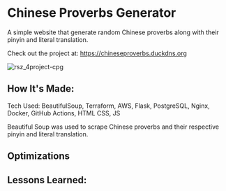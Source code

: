 # Chinese Proverbs Generator
A simple website that generate random Chinese proverbs along with their pinyin and literal translation.

Check out the project at: https://chineseproverbs.duckdns.org

![rsz_4project-cpg](https://user-images.githubusercontent.com/41135276/171201607-c5862a06-bd0f-4818-9c7f-24ccf2cd39c3.png)

## How It's Made:
Tech Used: BeautifulSoup, Terraform, AWS, Flask, PostgreSQL, Nginx, Docker, GitHub Actions, HTML CSS, JS

Beautiful Soup was used to scrape Chinese proverbs and their respective pinyin and literal translation. 

## Optimizations

## Lessons Learned:

